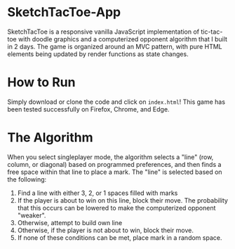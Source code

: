 # SketchTacToe-App
SketchTacToe is a responsive vanilla JavaScript implementation of tic-tac-toe with doodle graphics and a computerized opponent algorithm that I built in 2 days. The game is organized around an MVC pattern, with pure HTML elements being updated by render functions as state changes.

# How to Run

Simply download or clone the code and click on `index.html`! This game has been tested successfully on Firefox, Chrome, and Edge.

# The Algorithm

When you select singleplayer mode, the algorithm selects a "line" (row, column, or diagonal) based on programmed preferences, and then finds a free space within that line to place a mark. The "line" is selected based on the following:

1. Find a line with either 3, 2, or 1 spaces filled with marks
2. If the player is about to win on this line, block their move. The probability that this occurs can be lowered to make the computerized opponent "weaker".
3. Otherwise, attempt to build own line
4. Otherwise, if the player is not about to win, block their move.
5. If none of these conditions can be met, place mark in a random space.


